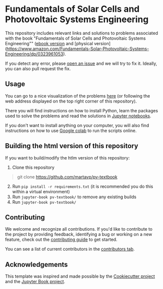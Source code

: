 # Fundamentals of Solar Cells and Photovoltaic Systems Engineering

This repository includes relevant links and solutions to problems associated with the book "Fundamentals of Solar Cells and Photovoltaic Systems Engineering"" ([ebook version](https://books.google.dk/books/about/Fundamentals_of_Solar_Cells_and_Photovol.html?id=OCfqEAAAQBAJ&redir_esc=y) and [physical version] (https://www.amazon.com/Fundamentals-Solar-Photovoltaic-Systems-Engineering/dp/0323961053).

If you detect any error, please [open an issue](https://github.com/martavp/pv-textbook/issues) and we will try to fix it. Ideally, you can also pull request the fix.

## Usage

You can go to a nice visualization of the problems [here](https://martavp.github.io/pv-textbook/intro.html) (or following the web address displayed on the top right corner of this repository).

There you will find instructions on how to install Python, learn the packages used to solve the problems and read the solutions in [Jupyter notebooks](https://jupyter.org/).

If you don't want to install anything on your computer, you will also find instructions on how to use [Google colab](https://colab.google/) to run the scripts online.


## Building the html version of this repository
If you want to build/modify the htlm version of this repository:

1. Clone this repository
> git clone https://github.com/martavp/pv-textbook
2. Run `pip install -r requirements.txt` (it is recommended you do this within a virtual environment)
3. Run `jupyter-book pv-textbook/` to remove any existing builds
4. Run `jupyter-book pv-textbook/`



## Contributing

We welcome and recognize all contributions. If you'd like to contribute to the project by providing feedback, identifying a bug or working on a new feature, check out the [contributing guide](CONTRIBUTING.md) to get started.

You can see a list of current contributors in the [contributors tab](https://github.com/martavp/pv-textbook/graphs/contributors).

## Acknowledgements

This template was inspired and made possible by the [Cookiecutter project](https://github.com/cookiecutter/cookiecutter) and the [Jupyter Book project](https://github.com/executablebooks/jupyter-book).
